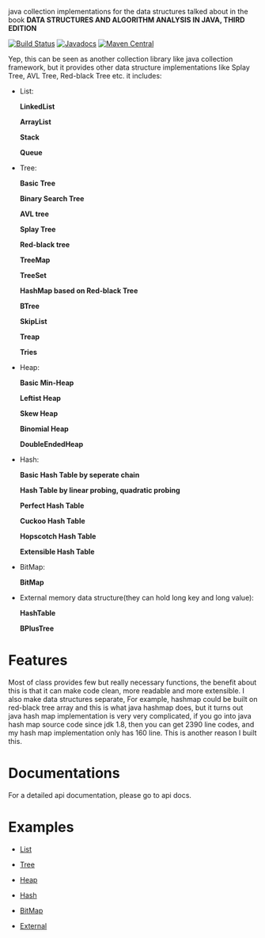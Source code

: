 java collection implementations for the data structures talked about in
the book **DATA STRUCTURES AND ALGORITHM ANALYSIS IN JAVA, THIRD EDITION**

[![Build Status](https://travis-ci.org/xiaobogaga/data-structure.svg?branch=master)](https://travis-ci.org/xiaobogaga/data-structure)
[![Javadocs](https://www.javadoc.io/badge/io.github.xiaobogaga/datastructure.svg)](https://www.javadoc.io/doc/io.github.xiaobogaga/datastructure)
[![Maven Central](https://img.shields.io/maven-central/v/io.github.xiaobogaga/datastructure.svg?label=Maven%20Central)](https://search.maven.org/search?q=g:%22io.github.xiaobogaga%22%20AND%20a:%22datastructure%22)

Yep, this can be seen as another collection library like java collection
framework, but it provides other data structure implementations like
Splay Tree, AVL Tree, Red-black Tree etc. it includes:

* List: </p>
**LinkedList** </p>
**ArrayList** </p>
**Stack** </p>
**Queue**

* Tree: </p>
**Basic Tree** </p>
**Binary Search Tree** </p>
**AVL tree** </p>
**Splay Tree** </p>
**Red-black tree** </p>
**TreeMap** </p>
**TreeSet**</p>
**HashMap based on Red-black Tree** </p>
**BTree** </p>
**SkipList** </p>
**Treap** </p>
**Tries**

* Heap: </p>
**Basic Min-Heap** </p>
**Leftist Heap** </p>
**Skew Heap** </p>
**Binomial Heap** </p>
**DoubleEndedHeap**

* Hash: </p>
**Basic Hash Table by seperate chain** </p>
**Hash Table by linear probing, quadratic probing** </p>
**Perfect Hash Table** </p>
**Cuckoo Hash Table** </p>
**Hopscotch Hash Table** </p>
**Extensible Hash Table**

* BitMap: </p>
**BitMap**

* External memory data structure(they can hold long key and long value): </p>
**HashTable**</p>
**BPlusTree**

# Features

Most of class provides few but really necessary functions, the benefit about this is that it
can make code clean, more readable and more extensible. I also make
data structures separate, For example, hashmap could be built on
red-black tree array and this is what java hashmap does, but it turns
out java hash map implementation is very very complicated, if you go
into java hash map source code since jdk 1.8, then you can get 2390 line
codes, and my hash map implementation only has 160 line. This is
another reason I built this.

# Documentations
For a detailed api documentation, please go to api docs.

# Examples

* [List](https://github.com/xiaobogaga/data-structure/tree/master/src/main/java/io/github/xiaobogaga/list)

* [Tree](https://github.com/xiaobogaga/data-structure/tree/master/src/main/java/io/github/xiaobogaga/tree)

* [Heap](https://github.com/xiaobogaga/data-structure/tree/master/src/main/java/io/github/xiaobogaga/heap)

* [Hash](https://github.com/xiaobogaga/data-structure/tree/master/src/main/java/io/github/xiaobogaga/hash)

* [BitMap](https://github.com/xiaobogaga/data-structure/tree/master/src/main/java/io/github/xiaobogaga/bitmap)

* [External](https://github.com/xiaobogaga/data-structure/tree/master/src/main/java/io/github/xiaobogaga/external)
